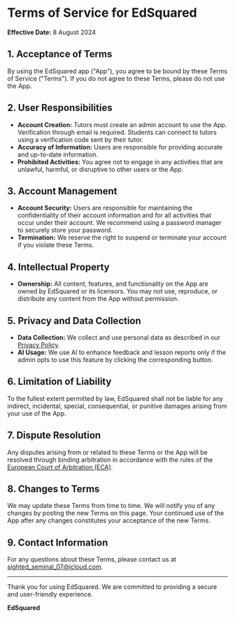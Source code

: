 # Terms of Service for EdSquared

**Effective Date:** 8 August 2024

## 1. Acceptance of Terms

By using the EdSquared app ("App"), you agree to be bound by these Terms of Service ("Terms"). If you do not agree to these Terms, please do not use the App.

## 2. User Responsibilities

- **Account Creation:** Tutors must create an admin account to use the App. Verification through email is required. Students can connect to tutors using a verification code sent by their tutor.
- **Accuracy of Information:** Users are responsible for providing accurate and up-to-date information.
- **Prohibited Activities:** You agree not to engage in any activities that are unlawful, harmful, or disruptive to other users or the App.

## 3. Account Management

- **Account Security:** Users are responsible for maintaining the confidentiality of their account information and for all activities that occur under their account. We recommend using a password manager to securely store your password.
- **Termination:** We reserve the right to suspend or terminate your account if you violate these Terms.

## 4. Intellectual Property

- **Ownership:** All content, features, and functionality on the App are owned by EdSquared or its licensors. You may not use, reproduce, or distribute any content from the App without permission.

## 5. Privacy and Data Collection

- **Data Collection:** We collect and use personal data as described in our [Privacy Policy](https://github.com/Cas-07/privacy-policy/blob/main/privacy-policy.md).
- **AI Usage:** We use AI to enhance feedback and lesson reports only if the admin opts to use this feature by clicking the corresponding button.

## 6. Limitation of Liability

To the fullest extent permitted by law, EdSquared shall not be liable for any indirect, incidental, special, consequential, or punitive damages arising from your use of the App.

## 7. Dispute Resolution

Any disputes arising from or related to these Terms or the App will be resolved through binding arbitration in accordance with the rules of the [European Court of Arbitration (ECA)](https://www.european-arbitration.org/).

## 8. Changes to Terms

We may update these Terms from time to time. We will notify you of any changes by posting the new Terms on this page. Your continued use of the App after any changes constitutes your acceptance of the new Terms.

## 9. Contact Information

For any questions about these Terms, please contact us at [sighted_seminal_07@icloud.com](mailto:sighted_seminal_07@icloud.com).

---

Thank you for using EdSquared. We are committed to providing a secure and user-friendly experience.

**EdSquared**
